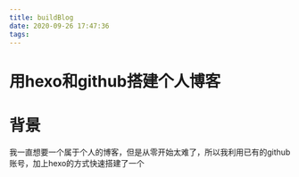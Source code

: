 ```yaml
---
title: buildBlog
date: 2020-09-26 17:47:36
tags:
---
```


# 用hexo和github搭建个人博客

# 背景

我一直想要一个属于个人的博客，但是从零开始太难了，所以我利用已有的github账号，加上hexo的方式快速搭建了一个


